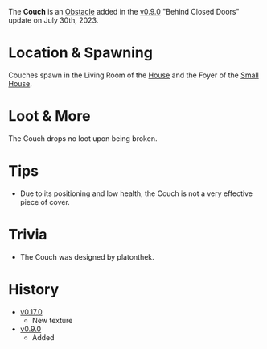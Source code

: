 The **Couch** is an [Obstacle](/obstacles) added in the [v0.9.0](https://github.com/HasangerGames/suroi/releases/tag/v0.9.0) "Behind Closed Doors" update on July 30th, 2023.

# Location & Spawning

Couches spawn in the Living Room of the [House](/buildings/house) and the Foyer of the [Small House](/buildings/small_house).

# Loot & More

The Couch drops no loot upon being broken.

# Tips

- Due to its positioning and low health, the Couch is not a very effective piece of cover.

# Trivia

- The Couch was designed by platonthek.

# History

- [v0.17.0](https://github.com/HasangerGames/suroi/releases/tag/v0.17.0)
  - New texture
- [v0.9.0](https://github.com/HasangerGames/suroi/releases/tag/v0.9.0)
  - Added
